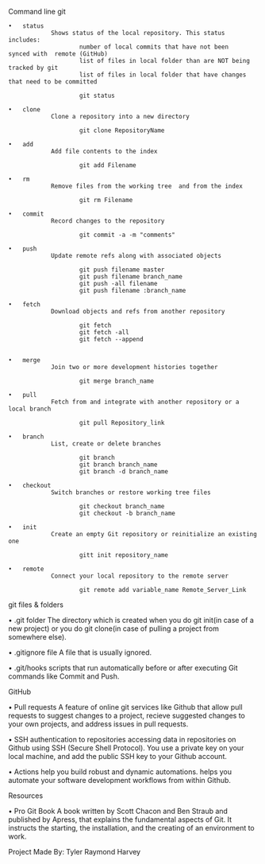 Command line git

    •	status
                Shows status of the local repository. This status includes:
                        number of local commits that have not been    synced with  remote (GitHub)
                        list of files in local folder than are NOT being tracked by git
                        list of files in local folder that have changes that need to be committed

                        git status

    •	clone
                Clone a repository into a new directory

                        git clone RepositoryName

    •	add
                Add file contents to the index
        
                        git add Filename

    •	rm
                Remove files from the working tree  and from the index

                        git rm Filename

    •	commit
                Record changes to the repository

                        git commit -a -m "comments"

    •	push
                Update remote refs along with associated objects

                        git push filename master
                        git push filename branch_name
                        git push -all filename
                        git push filename :branch_name

    •	fetch
                Download objects and refs from another repository

                        git fetch
                        git fetch -all
                        git fetch --append


    •	merge
                Join two or more development histories together

                        git merge branch_name

    •	pull
                Fetch from and integrate with another repository or a local branch

                        git pull Repository_link

    •	branch
                List, create or delete branches

                        git branch
                        git branch branch_name
                        git branch -d branch_name

    •	checkout
                Switch branches or restore working tree files

                        git checkout branch_name
                        git checkout -b branch_name

    •	init
                Create an empty Git repository or reinitialize an existing one

                        gitt init repository_name

    •	remote
                Connect your local repository to the remote server

                        git remote add variable_name Remote_Server_Link

git files & folders

•               .git folder
                        The directory which is created when you do git init(in case of a new project) or you do git clone(in case of pulling a project from somewhere else).

•	        .gitignore file
                        A file that is usually ignored.

•	        .git/hooks
                        scripts that run automatically before or after executing Git commands like Commit and Push.

GitHub

•	        Pull requests
                        A feature of online git services like Github that allow pull requests to suggest changes to a project, recieve suggested changes to your own projects, and address issues in pull requests.

•	        SSH authentication to repositories
                        accessing data in repositories on Github using SSH (Secure Shell Protocol). You use a private key on your local machine, and add the public SSH key to your Github account.

•	        Actions
                        help you build robust and dynamic automations. helps you automate your software development workflows from within Github.

Resources

•	        Pro Git Book
                        A book written by Scott Chacon and Ben Straub and published by Apress, that explains the fundamental aspects of Git. It instructs the starting, the installation, and the creating of an environment to work.





Project Made By:
Tyler Raymond Harvey
